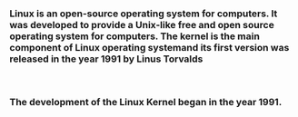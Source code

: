### Linux is an open-source operating system for computers. It was developed to provide a Unix-like free and open source operating system for computers.  The kernel is the main component of Linux operating systemand its first version was released in  the year 1991 by Linus Torvalds

<br />

### The development of the Linux Kernel began in the year 1991.


